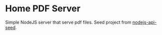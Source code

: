 # Home PDF Server

Simple NodeJS server that serve pdf files. Seed project from [nodejs-api-seed](https://github.com/khanhtc1202/node-api-seed).
